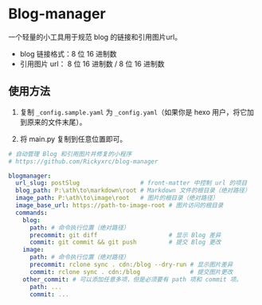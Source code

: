 # Blog-manager

一个轻量的小工具用于规范 blog 的链接和引用图片url。

- blog 链接格式：8 位 16 进制数
- 引用图片 url： 8 位 16 进制数 / 8 位 16 进制数

## 使用方法

1. 复制 `_config.sample.yaml` 为 `_config.yaml`（如果你是 hexo 用户，将它加到原来的文件末尾）。

1. 将 main.py 复制到任意位置即可。

```yaml
# 自动管理 Blog 和引用图片并修复的小程序
# https://github.com/Rickyxrc/blog-manager

blogmanager:
  url_slug: postSlug                 # front-matter 中控制 url 的项目
  blog_path: P:\ath\to\markdown\root # Markdown 文件的根目录（绝对路径）
  image_path: P:\ath\to\image\root   # 图片的根目录（绝对路径）
  image_base_url: https://path-to-image-root # 图片访问的根目录
  commands:
    blog:
      path: # 命令执行位置（绝对路径）
      precommit: git diff                    # 显示 Blog 差异
      commit: git commit && git push         # 提交 Blog 更改
    image:
      path: # 命令执行位置（绝对路径）
      precommit: rclone sync . cdn:/blog --dry-run # 显示图片差异
      commit: rclone sync . cdn:/blog              # 提交图片更改
    other_commit: # 可以添加任意多项，但是必须要有 path 项和 commit 项。
      path: ...
      commit: ...
```
